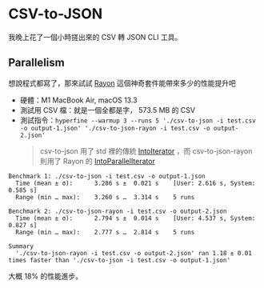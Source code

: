 # CSV-to-JSON

我晚上花了一個小時搓出來的 CSV 轉 JSON CLI 工具。

## Parallelism

想說程式都寫了，那來試試 [Rayon](https://crates.io/crates/rayon)
這個神奇套件能帶來多少的性能提升吧

- 硬體：M1 MacBook Air, macOS 13.3
- 測試用 CSV 檔：就是一個全都是字， 573.5 MB 的 CSV
- 測試指令：`hyperfine --warmup 3 --runs 5 './csv-to-json -i test.csv -o output-1.json' './csv-to-json-rayon -i test.csv -o output-2.json'`
  > csv-to-json 用了 std 裡的傳統
  > [IntoIterator](https://doc.rust-lang.org/stable/std/iter/trait.IntoIterator.html)
  > ，而 csv-to-json-rayon 則用了 Rayon 的
  > [IntoParallelIterator](https://docs.rs/rayon/1.7.0/rayon/iter/trait.IntoParallelIterator.html)

```
Benchmark 1: ./csv-to-json -i test.csv -o output-1.json
  Time (mean ± σ):      3.286 s ±  0.021 s    [User: 2.616 s, System: 0.585 s]
  Range (min … max):    3.260 s …  3.314 s    5 runs

Benchmark 2: ./csv-to-json-rayon -i test.csv -o output-2.json
  Time (mean ± σ):      2.794 s ±  0.014 s    [User: 4.537 s, System: 0.827 s]
  Range (min … max):    2.777 s …  2.814 s    5 runs

Summary
  './csv-to-json-rayon -i test.csv -o output-2.json' ran 1.18 ± 0.01 times faster than './csv-to-json -i test.csv -o output-1.json'
```

大概 18% 的性能進步。

